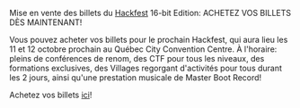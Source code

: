 Mise en vente des billets du [Hackfest](https://hackfest.ca) 16-bit Edition: ACHETEZ VOS BILLETS DÈS MAINTENANT!

Vous pouvez acheter vos billets pour le prochain Hackfest, qui aura lieu les 11 et 12 octobre prochain au Québec City Convention Centre. À l'horaire: pleins de conférences de renom, des CTF pour tous les niveaux, des formations exclusives, des Villages regorgant d'activités pour tous durant les 2 jours, ainsi qu'une prestation musicale de Master Boot Record! 

Achetez vos billets [ici](https://hackfest.ca/fr/inscription/)!